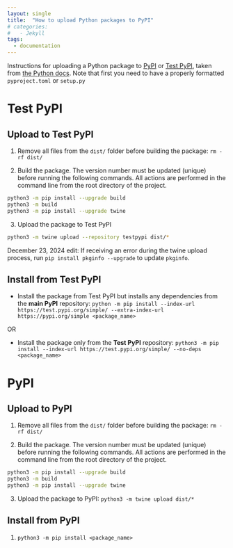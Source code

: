 ```yaml
---
layout: single
title:  "How to upload Python packages to PyPI"
# categories: 
#   - Jekyll
tags:
  - documentation
---
```


Instructions for uploading a Python package to [PyPI](https://pypi.org) or [Test PyPI](https://test.pypi.org), taken from [the Python docs](https://packaging.python.org/en/latest/tutorials/packaging-projects/). Note that first you need to have a properly formatted `pyproject.toml` or `setup.py`

# Test PyPI
## Upload to Test PyPI
1. Remove all files from the `dist/` folder before building the package: `rm -rf dist/`

2. Build the package. The version number must be updated (unique) before running the following commands. All actions are performed in the command line from the root directory of the project.
```bash
python3 -m pip install --upgrade build
python3 -m build
python3 -m pip install --upgrade twine
```

3. Upload the package to Test PyPI
```bash
python3 -m twine upload --repository testpypi dist/*
```

December 23, 2024 edit: If receiving an error during the twine upload process, run `pip install pkginfo --upgrade` to update `pkginfo`.

## Install from Test PyPI
- Install the package from Test PyPI but installs any dependencies from the **main PyPI** repository: `python -m pip install --index-url https://test.pypi.org/simple/ --extra-index-url https://pypi.org/simple <package_name>`

OR

- Install the package only from the **Test PyPI** repository: `python3 -m pip install --index-url https://test.pypi.org/simple/ --no-deps <package_name>`

# PyPI
## Upload to PyPI
1. Remove all files from the `dist/` folder before building the package: `rm -rf dist/`

2. Build the package. The version number must be updated (unique) before running the following commands. All actions are performed in the command line from the root directory of the project.
```bash
python3 -m pip install --upgrade build
python3 -m build
python3 -m pip install --upgrade twine
```

3. Upload the package to PyPI: `python3 -m twine upload dist/*`

## Install from PyPI
1. `python3 -m pip install <package_name>`